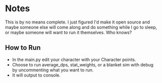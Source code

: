 # Notes
This is by no means complete. I just figured I'd make it open source and maybe someone else will come along and do something while I go to sleep, or maybe someone will want to run it themselves. Who knows?

## How to Run
- In the main.py edit your character with your Character points.
- Choose to run average_dps, stat_weights, or a blanket sim with debug by uncommenting what you want to run.
- It will output to console.
